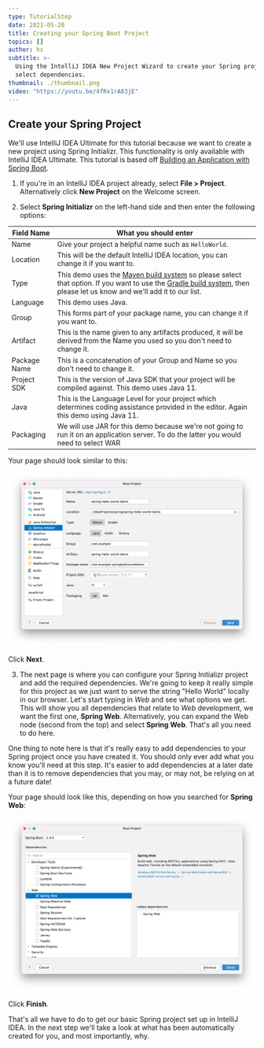 ```yaml
---
type: TutorialStep
date: 2021-05-20
title: Creating your Spring Boot Project
topics: []
author: hs
subtitle: >-
  Using the IntelliJ IDEA New Project Wizard to create your Spring project and
  select dependencies.
thumbnail: ./thumbnail.png
video: "https://youtu.be/4fRx1rA83jE"
---
```


## Create your Spring Project

We'll use IntelliJ IDEA Ultimate for this tutorial because we want to create a new project using Spring Initializr. This functionality is only available with IntelliJ IDEA Ultimate. This tutorial is based off [Building an Application with Spring Boot](https://spring.io/guides/gs/spring-boot/).

1. If you're in an IntelliJ IDEA project already, select **File > Project**. Alternatively click **New Project** on the Welcome screen.

2. Select **Spring Initializr** on the left-hand side and then enter the following options:

| Field Name   | What you should enter                                                                                                                                                                                                                       |
| ------------ | ------------------------------------------------------------------------------------------------------------------------------------------------------------------------------------------------------------------------------------------- |
| Name         | Give your project a helpful name such as `HelloWorld`.                                                                                                                                                                                      |
| Location     | This will be the default IntelliJ IDEA location, you can change it if you want to.                                                                                                                                                          |
| Type         | This demo uses the [Maven build system](https://maven.apache.org/what-is-maven.html) so please select that option. If you want to use the [Gradle build system](https://gradle.org/), then please let us know and we'll add it to our list. |
| Language     | This demo uses Java.                                                                                                                                                                                                                        |
| Group        | This forms part of your package name, you can change it if you want to.                                                                                                                                                                     |
| Artifact     | This is the name given to any artifacts produced, it will be derived from the Name you used so you don't need to change it.                                                                                                                 |
| Package Name | This is a concatenation of your Group and Name so you don't need to change it.                                                                                                                                                              |
| Project SDK  | This is the version of Java SDK that your project will be compiled against. This demo uses Java 11.                                                                                                                                         |
| Java         | This is the Language Level for your project which determines coding assistance provided in the editor. Again this demo using Java 11.                                                                                                       |
| Packaging    | We will use JAR for this demo because we're not going to run it on an application server. To do the latter you would need to select WAR                                                                                                     |

Your page should look similar to this:

![New Spring Project Details](new-spring-project-details.png)

Click **Next**.

3. The next page is where you can configure your Spring Initializr project and add the required dependencies. We're going to keep it really simple for this project as we just want to serve the string "Hello World" locally in our browser. Let's start typing in _Web_ and see what options we get. This will show you all dependencies that relate to _Web_ development, we want the first one, **Spring Web**. Alternatively, you can expand the Web node (second from the top) and select **Spring Web**. That's all you need to do here.

One thing to note here is that it's really easy to add dependencies to your Spring project once you have created it. You should only ever add what you know you'll need at this step. It's easier to add dependencies at a later date than it is to remove dependencies that you may, or may not, be relying on at a future date!

Your page should look like this, depending on how you searched for **Spring Web**:

![New Spring Project Dependencies](new-spring-project-dependencies.png)

Click **Finish**.

That's all we have to do to get our basic Spring project set up in IntelliJ IDEA. In the next step we'll take a look at what has been automatically created for you, and most importantly, why.
